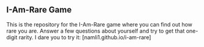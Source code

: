 ## I-Am-Rare Game
This is the repository for the I-Am-Rare game where you can find out how rare you are.
Answer a few questions about yourself and try to get that one-digit rarity. I dare you to try it:
[namli1.github.io/i-am-rare]